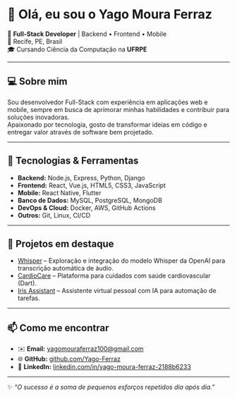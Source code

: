 # 👋 Olá, eu sou o Yago Moura Ferraz

🎯 **Full-Stack Developer** | Backend • Frontend • Mobile  
📍 Recife, PE, Brasil  
🎓 Cursando Ciência da Computação na **UFRPE**

---

## 💻 Sobre mim

Sou desenvolvedor Full-Stack com experiência em aplicações web e mobile, sempre em busca de aprimorar minhas habilidades e contribuir para soluções inovadoras.  
Apaixonado por tecnologia, gosto de transformar ideias em código e entregar valor através de software bem projetado.

---

## 🚀 Tecnologias & Ferramentas

- **Backend:** Node.js, Express, Python, Django
- **Frontend:** React, Vue.js, HTML5, CSS3, JavaScript
- **Mobile:** React Native, Flutter
- **Banco de Dados:** MySQL, PostgreSQL, MongoDB
- **DevOps & Cloud:** Docker, AWS, GitHub Actions
- **Outros:** Git, Linux, CI/CD

---

## 🌱 Projetos em destaque

- [Whisper](https://github.com/Yago-Ferraz) – Exploração e integração do modelo Whisper da OpenAI para transcrição automática de áudio.
- [CardioCare](https://github.com/febzr/cardiocare) – Plataforma para cuidados com saúde cardiovascular (Dart).
- [Iris Assistant](https://github.com/Yago-Ferraz/Iris-Assistant) – Assistente virtual pessoal com IA para automação de tarefas.

---

## 📫 Como me encontrar

- ✉️ **Email:** yagomouraferraz100@gmail.com
- 🌐 **GitHub:** [github.com/Yago-Ferraz](https://github.com/Yago-Ferraz)
- 💼 **LinkedIn:** [linkedin.com/in/yago-moura-ferraz-2188b6233](https://www.linkedin.com/in/yago-moura-ferraz-2188b6233/)

---

✨ *“O sucesso é a soma de pequenos esforços repetidos dia após dia.”*
